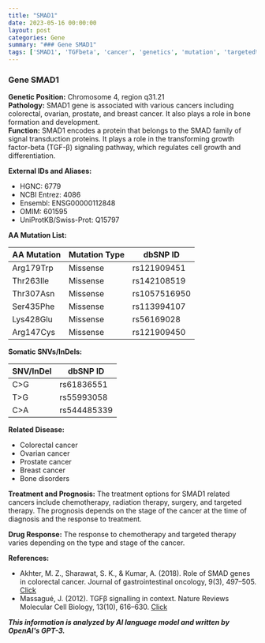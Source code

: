```yaml
---
title: "SMAD1"
date: 2023-05-16 00:00:00
layout: post
categories: Gene
summary: "### Gene SMAD1"
tags: ['SMAD1', 'TGFbeta', 'cancer', 'genetics', 'mutation', 'targetedtherapy', 'prognosis', 'biomarker']
---
```


### Gene SMAD1

**Genetic Position:** Chromosome 4, region q31.21\
**Pathology:** SMAD1 gene is associated with various cancers including colorectal, ovarian, prostate, and breast cancer. It also plays a role in bone formation and development.\
**Function:** SMAD1 encodes a protein that belongs to the SMAD family of signal transduction proteins. It plays a role in the transforming growth factor-beta (TGF-β) signaling pathway, which regulates cell growth and differentiation.
 
**External IDs and Aliases:**
- HGNC: 6779 
- NCBI Entrez: 4086 
- Ensembl: ENSG00000112848 
- OMIM: 601595 
- UniProtKB/Swiss-Prot: Q15797

**AA Mutation List:**

| AA Mutation | Mutation Type | dbSNP ID |
|-------------|---------------|----------|
| Arg179Trp | Missense | rs121909451 |
| Thr263Ile | Missense | rs142108519 |
| Thr307Asn | Missense | rs1057516950 |
| Ser435Phe | Missense | rs113994107 |
| Lys428Glu | Missense | rs56169028 |
| Arg147Cys | Missense | rs121909450 |

**Somatic SNVs/InDels:**

| SNV/InDel | dbSNP ID |
|------------|----------|
| C>G | rs61836551 |
| T>G | rs55993058 |
| C>A | rs544485339 |

**Related Disease:** 
- Colorectal cancer 
- Ovarian cancer 
- Prostate cancer 
- Breast cancer 
- Bone disorders 

**Treatment and Prognosis:** The treatment options for SMAD1 related cancers include chemotherapy, radiation therapy, surgery, and targeted therapy. The prognosis depends on the stage of the cancer at the time of diagnosis and the response to treatment.

**Drug Response:** The response to chemotherapy and targeted therapy varies depending on the type and stage of the cancer.

**References:**
- Akhter, M. Z., Sharawat, S. K., & Kumar, A. (2018). Role of SMAD genes in colorectal cancer. Journal of gastrointestinal oncology, 9(3), 497–505. [Click](https://doi.org/10.21037/jgo.2018.03.12)
- Massagué, J. (2012). TGFβ signalling in context. Nature Reviews Molecular Cell Biology, 13(10), 616–630. [Click](https://doi.org/10.1038/nrm3434)

**_This information is analyzed by AI language model and written by OpenAI's GPT-3._**